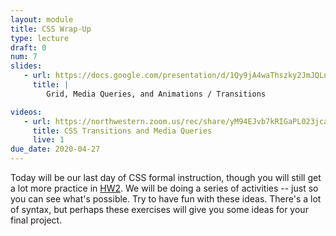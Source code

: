 ```yaml
---
layout: module
title: CSS Wrap-Up
type: lecture
draft: 0
num: 7
slides:
   - url: https://docs.google.com/presentation/d/1Qy9jA4waThszky2JmJQLuJNU-mImagR7XWn2hvIBs0Q/edit?usp=sharing
     title: |
        Grid, Media Queries, and Animations / Transitions

videos: 
   - url: https://northwestern.zoom.us/rec/share/yM94EJvb7kRIGaPL023jcakjMN6_eaa8gCgd-PYEnkiauej5vwiSFu0rdQ5hrswg
     title: CSS Transitions and Media Queries
     live: 1
due_date: 2020-04-27
---
```


Today will be our last day of CSS formal instruction, though you will still get a lot more practice in [HW2](../assignments/hw2). We will be doing a series of activities -- just so you can see what's possible. Try to have fun with these ideas. There's a lot of syntax, but perhaps these exercises will give you some ideas for your final project.